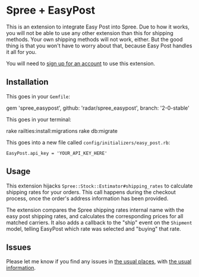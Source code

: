 # Spree + EasyPost

This is an extension to integrate Easy Post into Spree. Due to how it works, you will not be able to use any other extension than this for shipping methods. Your own shipping methods will not work, either. But the good thing is that you won't have to worry about that, because Easy Post handles it all for you.

You will need to [sign up for an account](https://www.easypost.com/) to use this extension.

## Installation

This goes in your `Gemfile`:

   gem 'spree_easypost', github: 'radar/spree_easypost', branch: '2-0-stable'

This goes in your terminal:

   rake railties:install:migrations
   rake db:migrate

This goes into a new file called `config/initializers/easy_post.rb`:

    EasyPost.api_key = 'YOUR_API_KEY_HERE'

## Usage

This extension hijacks `Spree::Stock::Estimator#shipping_rates` to calculate shipping rates for your orders. This call happens during the checkout process, once the order's address information has been provided.

The extension compares the Spree shipping rates internal name with the easy post shipping rates, and calculates the corresponding prices for all matched carriers. It also adds a callback to the "ship" event on the `Shipment` model, telling EasyPost which rate was selected and "buying" that rate.

## Issues

Please let me know if you find any issues in [the usual places](https://github.com/arkhitech/spree_easypost/issues), with [the usual information](https://github.com/spree/spree/tree/master/CONTRIBUTING.md). 


